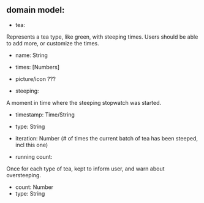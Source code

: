 domain model:
-------------

- tea: 

Represents a tea type, like green, with steeping times. Users should be able to add more, or customize the times.

  - name: String
  - times: [Numbers]
  - picture/icon ???

- steeping:

A moment in time where the steeping stopwatch was started.

  - timestamp: Time/String
  - type: String
  - iteration: Number (# of times the current batch of tea has been steeped, incl this one)

- running count:

Once for each type of tea, kept to inform user, and warn about oversteeping.

  - count: Number
  - type: String


